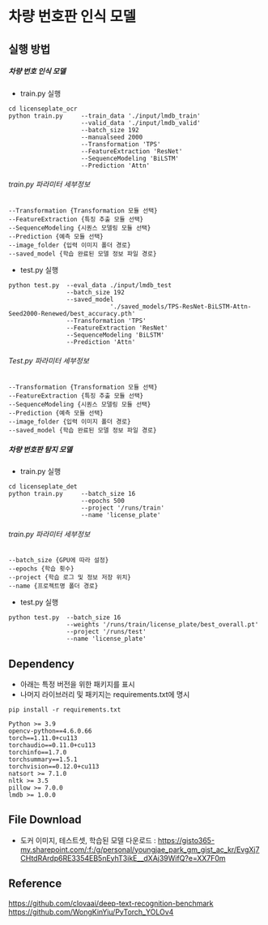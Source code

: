 # 차량 번호판 인식 모델

## 실행 방법

##### 차량 번호 인식 모델
* train.py 실행
```
cd licenseplate_ocr
python train.py 	--train_data './input/lmdb_train'
			        --valid_data './input/lmdb_valid'
			        --batch_size 192
    			    --manualseed 2000
    			    --Transformation 'TPS'
    			    --FeatureExtraction 'ResNet'
    			    --SequenceModeling 'BiLSTM'
    			    --Prediction 'Attn'
```

###### train.py 파라미터 세부정보
```
--Transformation {Transformation 모듈 선택}
--FeatureExtraction {특징 추출 모듈 선택}
--SequenceModeling {시퀀스 모델링 모듈 선택}
--Prediction {예측 모듈 선택}
--image_folder {입력 이미지 폴더 경로}
--saved_model {학습 완료된 모델 정보 파일 경로}
```

* test.py 실행

```
python test.py 	--eval_data ./input/lmdb_test
    			--batch_size 192
    			--saved_model 
    			            './saved_models/TPS-ResNet-BiLSTM-Attn-Seed2000-Renewed/best_accuracy.pth'
    			--Transformation 'TPS'
    			--FeatureExtraction 'ResNet'
    			--SequenceModeling 'BiLSTM'
    			--Prediction 'Attn'
```
###### Test.py 파라미터 세부정보
```
--Transformation {Transformation 모듈 선택}
--FeatureExtraction {특징 추출 모듈 선택}
--SequenceModeling {시퀀스 모델링 모듈 선택}
--Prediction {예측 모듈 선택}
--image_folder {입력 이미지 폴더 경로}
--saved_model {학습 완료된 모델 정보 파일 경로}
```

##### 차량 번호판 탐지 모델
* train.py 실행
```
cd licenseplate_det
python train.py 	--batch_size 16
        			--epochs 500
        			--project '/runs/train'
        			--name 'license_plate'
```

###### train.py 파라미터 세부정보
```
--batch_size {GPU에 따라 설정}
--epochs {학습 횟수}
--project {학습 로그 및 정보 저장 위치}
--name {프로젝트명 폴더 경로}
```

* test.py 실행

```
python test.py 	--batch_size 16
    			--weights '/runs/train/license_plate/best_overall.pt'
    			--project '/runs/test'
    			--name 'license_plate'
```



## Dependency
* 아래는 특정 버전을 위한 패키지를 표시
* 나머지 라이브러리 및 패키지는 requirements.txt에 명시
```
pip install -r requirements.txt
```
```
Python >= 3.9
opencv-python==4.6.0.66 
torch==1.11.0+cu113
torchaudio==0.11.0+cu113
torchinfo==1.7.0
torchsummary==1.5.1
torchvision==0.12.0+cu113
natsort >= 7.1.0
nltk >= 3.5
pillow >= 7.0.0
lmdb >= 1.0.0
```

## File Download
* 도커 이미지, 테스트셋, 학습된 모델 다운로드 : 
https://gisto365-my.sharepoint.com/:f:/g/personal/youngjae_park_gm_gist_ac_kr/EvgXj7CHtdRArdp6RE3354EB5nEyhT3ikE__dXAj39WifQ?e=XX7F0m

## Reference
https://github.com/clovaai/deep-text-recognition-benchmark
https://github.com/WongKinYiu/PyTorch_YOLOv4
